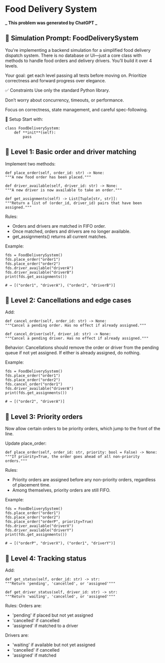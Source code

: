 # Food Delivery System

**_ This problem was generated by ChatGPT _**

## 🧪 Simulation Prompt: FoodDeliverySystem

You're implementing a backend simulation for a simplified food delivery dispatch system. There is no database or UI—just a core class with methods to handle food orders and delivery drivers. You’ll build it over 4 levels.

Your goal: get each level passing all tests before moving on. Prioritize correctness and forward progress over elegance.

✅ Constraints
Use only the standard Python library.

Don’t worry about concurrency, timeouts, or performance.

Focus on correctness, state management, and careful spec-following.

🔧 Setup
Start with:

```
class FoodDeliverySystem:
    def **init**(self):
        pass
```

## 🧩 Level 1: Basic order and driver matching

Implement two methods:

```
def place_order(self, order_id: str) -> None:
"""A new food order has been placed."""

def driver_available(self, driver_id: str) -> None:
"""A new driver is now available to take an order."""

def get_assignments(self) -> List[Tuple[str, str]]:
"""Return a list of (order_id, driver_id) pairs that have been assigned."""
```

Rules:

- Orders and drivers are matched in FIFO order.
- Once matched, orders and drivers are no longer available.
- get_assignments() returns all current matches.

Example:

```
fds = FoodDeliverySystem()
fds.place_order("order1")
fds.place_order("order2")
fds.driver_available("driverA")
fds.driver_available("driverB")
print(fds.get_assignments())

# → [("order1", "driverA"), ("order2", "driverB")]
```

## 🧩 Level 2: Cancellations and edge cases

Add:

```
def cancel_order(self, order_id: str) -> None:
"""Cancel a pending order. Has no effect if already assigned."""

def cancel_driver(self, driver_id: str) -> None:
"""Cancel a pending driver. Has no effect if already assigned."""
```

Behavior:
Cancellations should remove the order or driver from the pending queue if not yet assigned.
If either is already assigned, do nothing.

Example:

```
fds = FoodDeliverySystem()
fds.place_order("order1")
fds.place_order("order2")
fds.cancel_order("order1")
fds.driver_available("driverA")
print(fds.get_assignments())

# → [("order2", "driverA")]
```

## 🧩 Level 3: Priority orders

Now allow certain orders to be priority orders, which jump to the front of the line.

Update place_order:

```
def place_order(self, order_id: str, priority: bool = False) -> None:
"""If priority=True, the order goes ahead of all non-priority orders."""
```

Rules:

- Priority orders are assigned before any non-priority orders, regardless of placement time.
- Among themselves, priority orders are still FIFO.

Example:

```
fds = FoodDeliverySystem()
fds.place_order("order1")
fds.place_order("order2")
fds.place_order("orderP", priority=True)
fds.driver_available("driverX")
fds.driver_available("driverY")
print(fds.get_assignments())

# → [("orderP", "driverX"), ("order1", "driverY")]
```

## 🧩 Level 4: Tracking status

Add:

```
def get_status(self, order_id: str) -> str:
"""Return 'pending', 'cancelled', or 'assigned'"""

def get_driver_status(self, driver_id: str) -> str:
"""Return 'waiting', 'cancelled', or 'assigned'"""
```

Rules:
Orders are:

- 'pending' if placed but not yet assigned
- 'cancelled' if cancelled
- 'assigned' if matched to a driver

Drivers are:

- 'waiting' if available but not yet assigned
- 'cancelled' if cancelled
- 'assigned' if matched
